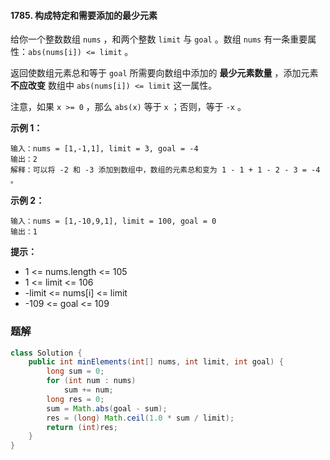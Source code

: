 #### 1785. 构成特定和需要添加的最少元素

给你一个整数数组 `nums` ，和两个整数 `limit` 与 `goal` 。数组 `nums` 有一条重要属性：`abs(nums[i]) <= limit` 。

返回使数组元素总和等于 `goal` 所需要向数组中添加的 **最少元素数量** ，添加元素 **不应改变** 数组中 `abs(nums[i]) <= limit` 这一属性。

注意，如果 `x >= 0` ，那么 `abs(x)` 等于 `x` ；否则，等于 `-x` 。

**示例 1：**

```shell
输入：nums = [1,-1,1], limit = 3, goal = -4
输出：2
解释：可以将 -2 和 -3 添加到数组中，数组的元素总和变为 1 - 1 + 1 - 2 - 3 = -4 。
```

**示例 2：**

```shell
输入：nums = [1,-10,9,1], limit = 100, goal = 0
输出：1
```

**提示：**

* 1 <= nums.length <= 105
* 1 <= limit <= 106
* -limit <= nums[i] <= limit
* -109 <= goal <= 109

### 题解

```java
class Solution {
    public int minElements(int[] nums, int limit, int goal) {
        long sum = 0;
        for (int num : nums)
            sum += num;
        long res = 0;
        sum = Math.abs(goal - sum);
        res = (long) Math.ceil(1.0 * sum / limit);
        return (int)res;
    }
}
```

